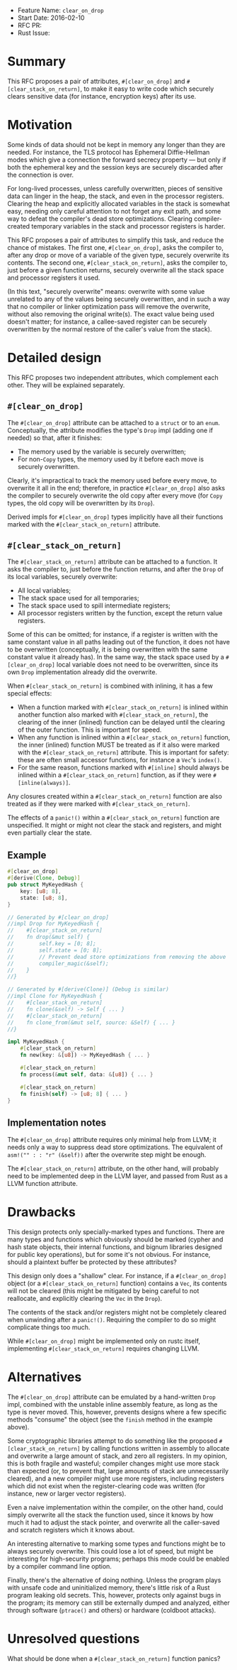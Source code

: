 - Feature Name: `clear_on_drop`
- Start Date: 2016-02-10
- RFC PR:
- Rust Issue:

# Summary
[summary]: #summary

This RFC proposes a pair of attributes, `#[clear_on_drop]` and
`#[clear_stack_on_return]`, to make it easy to write code which securely
clears sensitive data (for instance, encryption keys) after its use.

# Motivation
[motivation]: #motivation

Some kinds of data should not be kept in memory any longer than they are
needed. For instance, the TLS protocol has Ephemeral Diffie-Hellman
modes which give a connection the forward secrecy property — but only if
both the ephemeral key and the session keys are securely discarded after
the connection is over.

For long-lived processes, unless carefully overwritten, pieces of
sensitive data can linger in the heap, the stack, and even in the
processor registers. Clearing the heap and explicitly allocated
variables in the stack is somewhat easy, needing only careful attention
to not forget any exit path, and some way to defeat the compiler's dead
store optimizations. Clearing compiler-created temporary variables in
the stack and processor registers is harder.

This RFC proposes a pair of attributes to simplify this task, and reduce
the chance of mistakes. The first one, `#[clear_on_drop]`, asks the
compiler to, after any drop or move of a variable of the given type,
securely overwrite its contents. The second one,
`#[clear_stack_on_return]`, asks the compiler to, just before a given
function returns, securely overwrite all the stack space and processor
registers it used.

(In this text, "securely overwrite" means: overwrite with some value
unrelated to any of the values being securely overwritten, and in such a
way that no compiler or linker optimization pass will remove the
overwrite, without also removing the original write(s). The exact value
being used doesn't matter; for instance, a callee-saved register can be
securely overwritten by the normal restore of the caller's value from
the stack).

# Detailed design
[design]: #detailed-design

This RFC proposes two independent attributes, which complement each
other. They will be explained separately.

## `#[clear_on_drop]`

The `#[clear_on_drop]` attribute can be attached to a `struct` or to an
`enum`. Conceptually, the attribute modifies the type's `Drop` impl
(adding one if needed) so that, after it finishes:

* The memory used by the variable is securely overwritten;
* For non-`Copy` types, the memory used by it before each move is
  securely overwritten.

Clearly, it's impractical to track the memory used before every move, to
overwrite it all in the end; therefore, in practice `#[clear_on_drop]`
also asks the compiler to securely overwrite the old copy after every
move (for `Copy` types, the old copy will be overwritten by its `Drop`).

Derived impls for `#[clear_on_drop]` types implicitly have all their
functions marked with the `#[clear_stack_on_return]` attribute.

## `#[clear_stack_on_return]`

The `#[clear_stack_on_return]` attribute can be attached to a function.
It asks the compiler to, just before the function returns, and after the
`Drop` of its local variables, securely overwrite:

* All local variables;
* The stack space used for all temporaries;
* The stack space used to spill intermediate registers;
* All processor registers written by the function, except the return
  value registers.

Some of this can be omitted; for instance, if a register is written with
the same constant value in all paths leading out of the function, it
does not have to be overwritten (conceptually, it is being overwritten
with the same constant value it already has). In the same way, the stack
space used by a `#[clear_on_drop]` local variable does not need to be
overwritten, since its own `Drop` implementation already did the
overwrite.

When `#[clear_stack_on_return]` is combined with inlining, it has a few
special effects:

* When a function marked with `#[clear_stack_on_return]` is inlined
  within another function also marked with `#[clear_stack_on_return]`,
  the clearing of the inner (inlined) function can be delayed until the
  clearing of the outer function. This is important for speed.
* When any function is inlined within a `#[clear_stack_on_return]`
  function, the inner (inlined) function MUST be treated as if it also
  were marked with the `#[clear_stack_on_return]` attribute. This is
  important for safety: these are often small accessor functions, for
  instance a `Vec`'s `index()`.
* For the same reason, functions marked with `#[inline]` should always
  be inlined within a `#[clear_stack_on_return]` function, as if they
  were `#[inline(always)]`.

Any closures created within a `#[clear_stack_on_return]` function are
also treated as if they were marked with `#[clear_stack_on_return]`.

The effects of a `panic!()` within a `#[clear_stack_on_return]` function
are unspecified. It might or might not clear the stack and registers,
and might even partially clear the state.

## Example

```rust
#[clear_on_drop]
#[derive(Clone, Debug)]
pub struct MyKeyedHash {
    key: [u8; 8],
    state: [u8; 8],
}

// Generated by #[clear_on_drop]
//impl Drop for MyKeyedHash {
//    #[clear_stack_on_return]
//    fn drop(&mut self) {
//        self.key = [0; 8];
//        self.state = [0; 8];
//        // Prevent dead store optimizations from removing the above
//        compiler_magic(&self);
//    }
//}

// Generated by #[derive(Clone)] (Debug is similar)
//impl Clone for MyKeyedHash {
//    #[clear_stack_on_return]
//    fn clone(&self) -> Self { ... }
//    #[clear_stack_on_return]
//    fn clone_from(&mut self, source: &Self) { ... }
//}

impl MyKeyedHash {
    #[clear_stack_on_return]
    fn new(key: &[u8]) -> MyKeyedHash { ... }

    #[clear_stack_on_return]
    fn process(&mut self, data: &[u8]) { ... }

    #[clear_stack_on_return]
    fn finish(self) -> [u8; 8] { ... }
}
```

## Implementation notes

The `#[clear_on_drop]` attribute requires only minimal help from LLVM;
it needs only a way to suppress dead store optimizations. The equivalent
of `asm!("" : : "r" (&self))` after the overwrite step might be enough.

The `#[clear_stack_on_return]` attribute, on the other hand, will
probably need to be implemented deep in the LLVM layer, and passed from
Rust as a LLVM function attribute.

# Drawbacks
[drawbacks]: #drawbacks

This design protects only specially-marked types and functions. There
are many types and functions which obviously should be marked (cypher
and hash state objects, their internal functions, and bignum libraries
designed for public key operations), but for some it's not obvious. For
instance, should a plaintext buffer be protected by these attributes?

This design only does a "shallow" clear. For instance, if a
`#[clear_on_drop]` object (or a `#[clear_stack_on_return]` function)
contains a `Vec`, its contents will not be cleared (this might be
mitigated by being careful to not reallocate, and explicitly clearing
the `Vec` in the `Drop`).

The contents of the stack and/or registers might not be completely
cleared when unwinding after a `panic!()`. Requiring the compiler to do
so might complicate things too much.

While `#[clear_on_drop]` might be implemented only on rustc itself,
implementing `#[clear_stack_on_return]` requires changing LLVM.

# Alternatives
[alternatives]: #alternatives

The `#[clear_on_drop]` attribute can be emulated by a hand-written
`Drop` impl, combined with the unstable inline assembly feature, as long
as the type is never moved. This, however, prevents designs where a few
specific methods "consume" the object (see the `finish` method in the
example above).

Some cryptographic libraries attempt to do something like the proposed
`#[clear_stack_on_return]` by calling functions written in assembly to
allocate and overwrite a large amount of stack, and zero all registers.
In my opinion, this is both fragile and wasteful; compiler changes might
use more stack than expected (or, to prevent that, large amounts of
stack are unnecessarily cleared), and a new compiler might use more
registers, including registers which did not exist when the
register-clearing code was written (for instance, new or larger vector
registers).

Even a naive implementation within the compiler, on the other hand,
could simply overwrite all the stack the function used, since it knows
by how much it had to adjust the stack pointer, and overwrite all the
caller-saved and scratch registers which it knows about.

An interesting alternative to marking some types and functions might be
to always securely overwrite. This could lose a lot of speed, but might
be interesting for high-security programs; perhaps this mode could be
enabled by a compiler command line option.

Finally, there's the alternative of doing nothing. Unless the program
plays with unsafe code and uninitialized memory, there's little risk of
a Rust program leaking old secrets. This, however, protects only against
bugs in the program; its memory can still be externally dumped and
analyzed, either through software (`ptrace()` and others) or hardware
(coldboot attacks).

# Unresolved questions
[unresolved]: #unresolved-questions

What should be done when a `#[clear_stack_on_return]` function panics?
